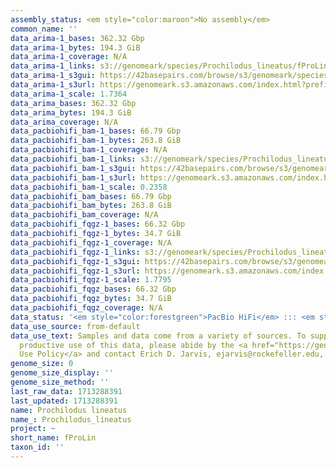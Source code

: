 ```yaml
---
assembly_status: <em style="color:maroon">No assembly</em>
common_name: ''
data_arima-1_bases: 362.32 Gbp
data_arima-1_bytes: 194.3 GiB
data_arima-1_coverage: N/A
data_arima-1_links: s3://genomeark/species/Prochilodus_lineatus/fProLin1/genomic_data/arima/<br>
data_arima-1_s3gui: https://42basepairs.com/browse/s3/genomeark/species/Prochilodus_lineatus/fProLin1/genomic_data/arima/
data_arima-1_s3url: https://genomeark.s3.amazonaws.com/index.html?prefix=species/Prochilodus_lineatus/fProLin1/genomic_data/arima/
data_arima-1_scale: 1.7364
data_arima_bases: 362.32 Gbp
data_arima_bytes: 194.3 GiB
data_arima_coverage: N/A
data_pacbiohifi_bam-1_bases: 66.79 Gbp
data_pacbiohifi_bam-1_bytes: 263.8 GiB
data_pacbiohifi_bam-1_coverage: N/A
data_pacbiohifi_bam-1_links: s3://genomeark/species/Prochilodus_lineatus/fProLin1/genomic_data/pacbio_hifi/<br>
data_pacbiohifi_bam-1_s3gui: https://42basepairs.com/browse/s3/genomeark/species/Prochilodus_lineatus/fProLin1/genomic_data/pacbio_hifi/
data_pacbiohifi_bam-1_s3url: https://genomeark.s3.amazonaws.com/index.html?prefix=species/Prochilodus_lineatus/fProLin1/genomic_data/pacbio_hifi/
data_pacbiohifi_bam-1_scale: 0.2358
data_pacbiohifi_bam_bases: 66.79 Gbp
data_pacbiohifi_bam_bytes: 263.8 GiB
data_pacbiohifi_bam_coverage: N/A
data_pacbiohifi_fqgz-1_bases: 66.32 Gbp
data_pacbiohifi_fqgz-1_bytes: 34.7 GiB
data_pacbiohifi_fqgz-1_coverage: N/A
data_pacbiohifi_fqgz-1_links: s3://genomeark/species/Prochilodus_lineatus/fProLin1/genomic_data/pacbio_hifi/<br>
data_pacbiohifi_fqgz-1_s3gui: https://42basepairs.com/browse/s3/genomeark/species/Prochilodus_lineatus/fProLin1/genomic_data/pacbio_hifi/
data_pacbiohifi_fqgz-1_s3url: https://genomeark.s3.amazonaws.com/index.html?prefix=species/Prochilodus_lineatus/fProLin1/genomic_data/pacbio_hifi/
data_pacbiohifi_fqgz-1_scale: 1.7795
data_pacbiohifi_fqgz_bases: 66.32 Gbp
data_pacbiohifi_fqgz_bytes: 34.7 GiB
data_pacbiohifi_fqgz_coverage: N/A
data_status: '<em style="color:forestgreen">PacBio HiFi</em> ::: <em style="color:forestgreen">Arima</em>'
data_use_source: from-default
data_use_text: Samples and data come from a variety of sources. To support fair and
  productive use of this data, please abide by the <a href="https://genome10k.soe.ucsc.edu/data-use-policies/">Data
  Use Policy</a> and contact Erich D. Jarvis, ejarvis@rockefeller.edu, with any questions.
genome_size: 0
genome_size_display: ''
genome_size_method: ''
last_raw_data: 1713288391
last_updated: 1713288391
name: Prochilodus lineatus
name_: Prochilodus_lineatus
project: ~
short_name: fProLin
taxon_id: ''
---
```

